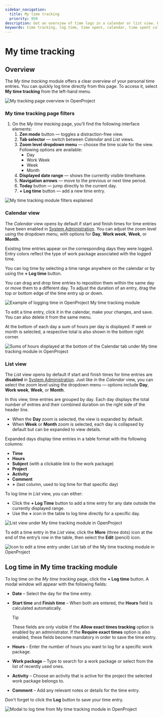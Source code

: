 ```yaml
---
sidebar_navigation:
  title: My time tracking
  priority: 950
description: Get an overview of time logs in a calendar or list view. Easily log time directly from My time tracking page.
keywords: time tracking, log time, time spent, calendar, time spent calendar, time logs
---
```


# My time tracking

## Overview
The *My time tracking* module offers a clear overview of your personal time entries. You can quickly log time directly from this page. To access it, select **My time tracking** from the left-hand menu.

![My tracking page overview in OpenProject](openproject_user_guide_my_time_tracking_module_overview.png)

### My time tracking page filters

1. On the *My time tracking* page, you’ll find the following interface elements:
   1. **Zen mode** button — toggles a distraction-free view.
   2. **Tab selector** — switch between *Calendar* and *List* views.
   3. **Zoom level dropdown menu** — choose the time scale for the view. Following options are available:
      - Day
      - Work Week
      - Week
      - Month
   4. **Displayed date range** — shows the currently visible timeframe.
   5. **Navigation arrows** — move to the previous or next time period.
   6. **Today** button — jump directly to the current day.
   7. **+ Log time** button — add a new time entry.



![My time tracking module filters explained](openproject_user_guide_my_time_tracking_module_filters_explained.png)

### Calendar view

The *Calendar* view opens by default if start and finish times for time entries have been enabled in [System Administration](../../system-admin-guide/time-and-costs). You can adjust the zoom level using the dropdown menu, with options for **Day**, **Work week**, **Week**, or **Month**.

Existing time entries appear on the corresponding days they were logged. Entry colors reflect the type of work package associated with the logged time.

You can log time by selecting a time range anywhere on the calendar or by using the **+ Log time** button.

You can drag and drop time entries to reposition them within the same day or move them to a different day. To adjust the duration of an entry, drag the top or bottom edge of the time entry up or down.

![Example of logging time in OpenProject My time tracking module](openproject-my-time-tracking-page.gif)

To edit a time entry, click it in the calendar, make your changes, and save. You can also delete it from the same menu.

At the bottom of each day a sum of hours per day is displayed. If week or month is selected, a respective total is also shown in the bottom right corner. 

![Sums of hours displayed at the bottom of the Calendar tab under My time tracking module in OpenProject](openproject_user_guide_my_time_tracking_module_calendar_tab_total_sums.png)

### List view

The *List* view opens by default if start and finish times for time entries are **disabled** in [System Administration](../../system-admin-guide/time-and-costs). Just like in the *Calendar* view, you can select the zoom level using the dropdown menu — options include **Day**, **Work week**, **Week**, or **Month**.

In this view, time entries are grouped by day. Each day displays the total number of entries and their combined duration on the right side of the header line.

- When the **Day** zoom is selected, the view is expanded by default.
- When **Week** or **Month** zoom is selected, each day is collapsed by default but can be expanded to view details.

Expanded days display time entries in a table format with the following columns:

- **Time**
- **Hours**
- **Subject** (with a clickable link to the work package)
- **Project**
- **Activity**
- **Comment**
- **+** (last column, used to log time for that specific day)

To log time in *List* view, you can either:

- Click the **+ Log Time** button to add a time entry for any date outside the currently displayed range.
- Use the **+** icon in the table to log time directly for a specific day.

![List view under My time tracking module in OpenProject](openproject_user_guide_my_time_tracking_module_list_view_overview.png)

To edit a time entry in the *List* view, click the **More** (three dots) icon at the end of the entry’s row in the table, then select the **Edit** (pencil) icon.

![Icon to edit a time entry under List tab of the My time tracking module in OpenProject](openproject_user_guide_my_time_tracking_module_list_view_edit_icon.png)

## Log time in My time tracking module

To log time on the *My time tracking* page, click the **+ Log time** button. A modal window will appear with the following fields:

- **Date** – Select the day for the time entry.

- **Start time** and **Finish time** – When both are entered, the **Hours** field is calculated automatically.

  > [!TIP]
  >  These fields are only visible if the **Allow exact times tracking** option is enabled by an administrator.
  >  If the **Require exact times** option is also enabled, these fields become mandatory in order to save the time entry.

- **Hours** – Enter the number of hours you want to log for a specific work package.

- **Work package** – Type to search for a work package or select from the list of recently used ones.

- **Activity** – Choose an activity that is active for the project the selected work package belongs to.

- **Comment** – Add any relevant notes or details for the time entry.

Don't forget to click the **Log** button to save your time entry.

![Modal to log time from My time tracking module in OpenProject](openproject_user_guide_my_time_tracking_module_logging_modal.png)